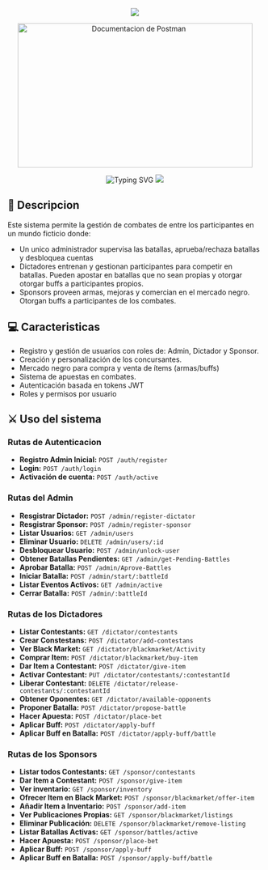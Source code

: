 <p align='center'>
    <img 
        src="https://capsule-render.vercel.app/api?type=waving&height=200&color=390f16&text=Lucha%20o%20Muere&fontAlignY=37&fontColor=ffff&desc=Trabajo%20Semestre%20-%20Ingenieria%20Web&descSize=15&descAlignY=55"
    />
</p>
<p align='center'>
  <a href="https://voluble-marzipan-d9b11b.netlify.app/home">
    <img 
        src="https://media.discordapp.net/attachments/1309955522690023515/1355708055861465108/image.png?ex=67e9e904&is=67e89784&hm=ac4c6b96e5ee297e7db025287f5812ba9086609b5587fedb1c5ca481fd6d0323&=&format=webp&quality=lossless&width=2042&height=1186" width="465" height="285" alt="Documentacion de Postman"
    />
  </a>
</p>
    <p align='center'>
        <img
        src="https://readme-typing-svg.demolab.com/?font=Iosevka&size=16&pause=1000&color=FFFFFF&center=true&vCenter=true&width=435&lines=Dale+click+a+la+imagen+para+ver+la+documentacion+de+Postman!" alt="Typing SVG"
        />
        <img 
        src="https://capsule-render.vercel.app/api?type=rect&height=10&color=390f16&fontAlignY=37&fontColor=ffff&descSize=15&descAlignY=55"
        >
    </p>

## 👾 Descripcion

Este sistema permite la gestión de combates de entre los participantes en un mundo ficticio donde:
- Un unico administrador supervisa las batallas, aprueba/rechaza batallas y desbloquea cuentas 
- Dictadores entrenan y gestionan participantes para competir en batallas. Pueden apostar en batallas que no sean propias y otorgar otorgar buffs a participantes propios.
- Sponsors proveen armas, mejoras y comercian en el mercado negro. Otorgan buffs a participantes de los combates.


## 💻️ Caracteristicas
- Registro y gestión de usuarios con roles de: Admin, Dictador y Sponsor.
- Creación y personalización de los concursantes.
- Mercado negro para compra y venta de ítems  (armas/buffs)
- Sistema de apuestas en combates.
- Autenticación basada en tokens JWT
- Roles y permisos por usuario

## ⚔️ Uso del sistema
### Rutas de Autenticacion
- **Registro Admin Inicial:** `POST /auth/register`
- **Login:** `POST /auth/login`
- **Activación de cuenta:** `POST /auth/active`
### Rutas del Admin
- **Resgistrar Dictador:** `POST /admin/register-dictator`
- **Resgistrar Sponsor:** `POST /admin/register-sponsor`
- **Listar Usuarios:** `GET /admin/users`
- **Eliminar Usuario:** `DELETE /admin/users/:id`
- **Desbloquear Usuario:** `POST /admin/unlock-user`
- **Obtener Batallas Pendientes:** `GET /admin/get-Pending-Battles`
- **Aprobar Batalla:** `POST /admin/Aprove-Battles`
- **Iniciar Batalla:** `POST /admin/start/:battleId`
- **Listar Eventos Activos:** `GET /admin/active`
- **Cerrar Batalla:** `POST /admin/:battleId`
### Rutas de los Dictadores
- **Listar Contestants:** `GET /dictator/contestants`
- **Crear Constestans:** `POST /dictator/add-contestans`
- **Ver Black Market:** `GET /dictator/blackmarket/Activity`
- **Comprar Item:** `POST /dictator/blackmarket/buy-item`
- **Dar Item a Contestant:** `POST /dictator/give-item`
- **Activar Contestant:** `PUT /dictator/contestants/:contestantId`
- **Liberar Contestant:** `DELETE /dictator/release-contestants/:contestantId`
- **Obtener Oponentes:** `GET /dictator/available-opponents`
- **Proponer Batalla:** `POST /dictator/propose-battle`
- **Hacer Apuesta:** `POST /dictator/place-bet`
- **Aplicar Buff:** `POST /dictator/apply-buff`
- **Aplicar Buff en Batalla:** `POST /dictator/apply-buff/battle`
### Rutas de los Sponsors
- **Listar todos Contestants:** `GET /sponsor/contestants`
- **Dar Item a Contestant:** `POST /sponsor/give-item`
- **Ver inventario:** `GET /sponsor/inventory`
- **Ofrecer Item en Black Market:** `POST /sponsor/blackmarket/offer-item`
- **Añadir Item a Inventario:** `POST /sponsor/add-item`
- **Ver Publicaciones Propias:** `GET /sponsor/blackmarket/listings`
- **Eliminar Publicación:** `DELETE /sponsor/blackmarket/remove-listing`
- **Listar Batallas Activas:** `GET /sponsor/battles/active`
- **Hacer Apuesta:** `POST /sponsor/place-bet`
- **Aplicar Buff:** `POST /sponsor/apply-buff`
- **Aplicar Buff en Batalla:** `POST /sponsor/apply-buff/battle`
